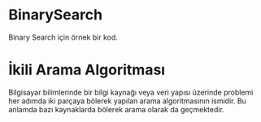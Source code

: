 # BinarySearch
Binary Search için örnek bir kod.

# İkili Arama Algoritması
Bilgisayar bilimlerinde bir bilgi kaynağı veya veri yapısı üzerinde problemi her adımda iki parçaya bölerek yapılan arama algoritmasının ismidir. Bu anlamda bazı kaynaklarda bölerek arama olarak da geçmektedir.
